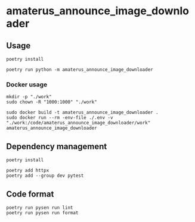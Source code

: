 # amaterus_announce_image_downloader

## Usage

```shell
poetry install

poetry run python -m amaterus_announce_image_downloader
```

### Docker usage

```shell
mkdir -p "./work"
sudo chown -R "1000:1000" "./work"

sudo docker build -t amaterus_announce_image_downloader .
sudo docker run --rm -env-file ./.env -v "./work:/code/amaterus_announce_image_downloader/work" amaterus_announce_image_downloader
```

## Dependency management

```shell
poetry install

poetry add httpx
poetry add --group dev pytest
```

## Code format

```shell
poetry run pysen run lint
poetry run pysen run format
```
